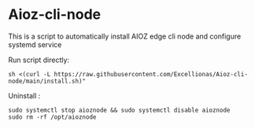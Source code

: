 # Aioz-cli-node

This is a script to automatically install AIOZ edge cli node and configure systemd service


Run script directly:
```
sh <(curl -L https://raw.githubusercontent.com/Excellionas/Aioz-cli-node/main/install.sh)"
```

Uninstall  :
```
sudo systemctl stop aioznode && sudo systemctl disable aioznode
sudo rm -rf /opt/aioznode
```
